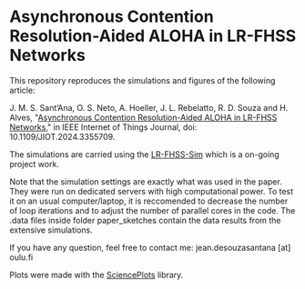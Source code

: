 # Asynchronous Contention Resolution-Aided ALOHA in LR-FHSS Networks

This repository reproduces the simulations and figures of the following article:

J. M. S. Sant’Ana, O. S. Neto, A. Hoeller, J. L. Rebelatto, R. D. Souza and H. Alves, "[Asynchronous Contention Resolution-Aided ALOHA in LR-FHSS Networks](https://ieeexplore.ieee.org/document/10403992)," in IEEE Internet of Things Journal, doi: 10.1109/JIOT.2024.3355709.

The simulations are carried using the [LR-FHSS-Sim](https://github.com/Xexell/LR-FHSS-sim) which is a on-going project work.

Note that the simulation settings are exactly what was used in the paper. They were run on dedicated servers with high computational power. To test it on an usual computer/laptop, it is reccomended to decrease the number of loop iterations and to adjust the number of parallel cores in the code. The .data files inside folder paper_sketches contain the data results from the extensive simulations.

If you have any question, feel free to contact me: jean.desouzasantana [at] oulu.fi

Plots were made with the [SciencePlots](https://github.com/garrettj403/SciencePlots) library.
